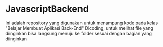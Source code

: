 # JavascriptBackend
Ini adalah repository yang digunakan untuk menampung kode pada kelas "Belajar Membuat Aplikasi Back-End" Dicoding, untuk melihat file yang diinginkan bisa langsung menuju ke folder sesuai dengan bagian yang diinginkan
